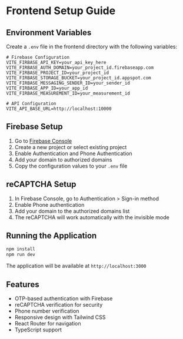 # Frontend Setup Guide

## Environment Variables

Create a `.env` file in the frontend directory with the following variables:

```env
# Firebase Configuration
VITE_FIRBASE_API_KEY=your_api_key_here
VITE_FIRBASE_AUTH_DOMAIN=your_project_id.firebaseapp.com
VITE_FIRBASE_PROJECT_ID=your_project_id
VITE_FIRBASE_STORAGE_BUCKET=your_project_id.appspot.com
VITE_FIRBASE_MESSAGING_SENDER_ID=your_sender_id
VITE_FIRBASE_APP_ID=your_app_id
VITE_FIRBASE_MEASUREMENT_ID=your_measurement_id

# API Configuration
VITE_API_BASE_URL=http://localhost:10000
```

## Firebase Setup

1. Go to [Firebase Console](https://console.firebase.google.com/)
2. Create a new project or select existing project
3. Enable Authentication and Phone Authentication
4. Add your domain to authorized domains
5. Copy the configuration values to your `.env` file

## reCAPTCHA Setup

1. In Firebase Console, go to Authentication > Sign-in method
2. Enable Phone authentication
3. Add your domain to the authorized domains list
4. The reCAPTCHA will work automatically with the invisible mode

## Running the Application

```bash
npm install
npm run dev
```

The application will be available at `http://localhost:3000`

## Features

- OTP-based authentication with Firebase
- reCAPTCHA verification for security
- Phone number verification
- Responsive design with Tailwind CSS
- React Router for navigation
- TypeScript support
